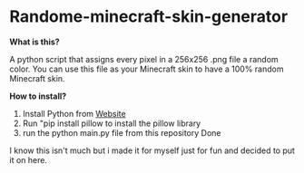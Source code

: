 # Randome-minecraft-skin-generator

**What is this?**

A python script that assigns every pixel in a 256x256 .png file a random color.
You can use this file as your Minecraft skin to have a 100% random Minecraft skin.

**How to install?**

1. Install Python from [Website](https;//www.python.org)
2. Run "pip install pillow to install the pillow library
3. run the python main.py file from this repository
Done

I know this isn't much but i made it for myself just for fun and decided to put it on here.
